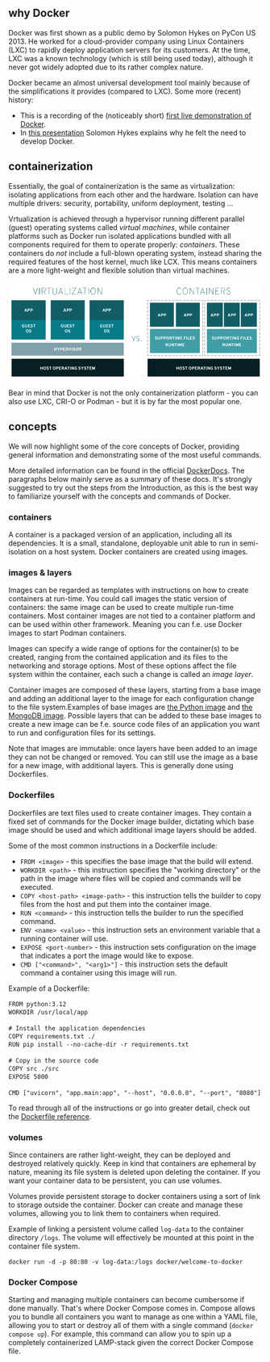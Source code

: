## why Docker

Docker was first shown as a public demo by Solomon Hykes on PyCon US 2013. He worked for a cloud-provider company using Linux Containers (LXC) to rapidly deploy application servers for its customers. At the time, LXC was a known technology (which is still being used today), although it never got widely adopted due to its rather complex nature.

Docker became an almost universal development tool mainly because of the simplifications it provides (compared to LXC). Some more (recent) history:

- This is a recording of the (noticeably short) [first live demonstration of Docker](https://youtu.be/wW9CAH9nSLs?si=u3emCPU2JhJ6qhnl).
- In [this presentation](https://youtu.be/3N3n9FzebAA?si=yQeME3UlTj4BS4or) Solomon Hykes explains why he felt the need to develop Docker.

## containerization

Essentially, the goal of containerization is the same as virtualization: isolating applications from each other and the hardware. Isolation can have multiple drivers: security, portability, uniform deployment, testing ...

Vrtualization is achieved through a hypervisor running different parallel (guest) operating systems called *virtual machines*, while container platforms such as Docker run isolated applications bundled with all components required for them to operate properly: *containers*. These containers do *not* include a full-blown operating system, instead sharing the required features of the host kernel, much like LCX. This means containers are a more light-weight and flexible solution than virtual machines.

![Virtualization versus Containerization](assets/virtualization-vs-containers_transparent.png)

Bear in mind that Docker is not the only containerization platform - you can also use LXC, CRI-O or Podman - but it is by far the most popular one.

## concepts

We will now highlight some of the core concepts of Docker, providing general information and demonstrating some of the most useful commands.

More detailed information can be found in the official [DockerDocs](https://docs.docker.com/get-started/docker-overview/). The paragraphs below mainly serve as a summary of these docs. It's strongly suggested to try out the steps from the Introduction, as this is the best way to familiarize yourself with the concepts and commands of Docker.

### containers

A container is a packaged version of an application, including all its dependencies. It is a small, standalone, deployable unit able to run in semi-isolation on a host system. Docker containers are created using images.

### images & layers

Images can be regarded as templates with instructions on how to create containers at run-time. You could call images the static version of containers: the same image can be used to create multiple run-time containers. Most container images are not tied to a container platform and can be used within other framework. Meaning you can f.e. use Docker images to start Podman containers.

Images can specify a wide range of options for the container(s) to be created, ranging from the contained application and its files to the networking and storage options. Most of these options affect the file system within the container, each such a change is called an *image layer*.

Container images are composed of these layers, starting from a base image and adding an additional layer to the image for each configuration change to the file system.Examples of base images are [the Python image](https://hub.docker.com/_/python) and [the MongoDB image](https://hub.docker.com/r/mongodb/mongodb-community-server). Possible layers that can be added to these base images to create a new image can be f.e. source code files of an application you want to run and configuration files for its settings.

Note that images are immutable: once layers have been added to an image they can not be changed or removed. You can still use the image as a base for a new image, with additional layers. This is generally done using Dockerfiles.

### Dockerfiles

Dockerfiles are text files used to create container images. They contain a fixed set of commands for the Docker image builder, dictating which base image should be used and which additional image layers should be added.

Some of the most common instructions in a Dockerfile include:

- `FROM <image>` - this specifies the base image that the build will extend.
- `WORKDIR <path>` - this instruction specifies the "working directory" or the path in the image where files will be copied and commands will be executed.
- `COPY <host-path> <image-path>` - this instruction tells the builder to copy files from the host and put them into the container image.
- `RUN <command>` - this instruction tells the builder to run the specified command.
- `ENV <name> <value>` - this instruction sets an environment variable that a running container will use.
- `EXPOSE <port-number>` - this instruction sets configuration on the image that indicates a port the image would like to expose.
- `CMD ["<command>", "<arg1>"]` - this instruction sets the default command a container using this image will run.

Example of a Dockerfile:

```console
FROM python:3.12
WORKDIR /usr/local/app

# Install the application dependencies
COPY requirements.txt ./
RUN pip install --no-cache-dir -r requirements.txt

# Copy in the source code
COPY src ./src
EXPOSE 5000

CMD ["uvicorn", "app.main:app", "--host", "0.0.0.0", "--port", "8080"]
```

To read through all of the instructions or go into greater detail, check out the [Dockerfile reference](https://docs.docker.com/engine/reference/builder/).

### volumes

Since containers are rather light-weight, they can be deployed and destroyed relatively quickly. Keep in kind that containers are ephemeral by nature, meaning its file system is deleted upon deleting the container. If you want your container data to be persistent, you can use volumes.

Volumes provide persistent storage to docker containers using a sort of link to storage outside the container. Docker can create and manage these volumes, allowing you to link them to containers when required. 

Example of linking a persistent volume called `log-data` to the container directory `/logs`. The volume will effectively be mounted at this point in the container file system.

```console
docker run -d -p 80:80 -v log-data:/logs docker/welcome-to-docker
```

### Docker Compose

Starting and managing multiple containers can become cumbersome if done manually. That's where Docker Compose comes in. Compose allows you to bundle all containers you want to manage as one within a YAML file, allowing you to start or destroy all of them with a single command (`docker compose up`). For example, this command can allow you to spin up a completely containerized LAMP-stack given the correct Docker Compose file.

